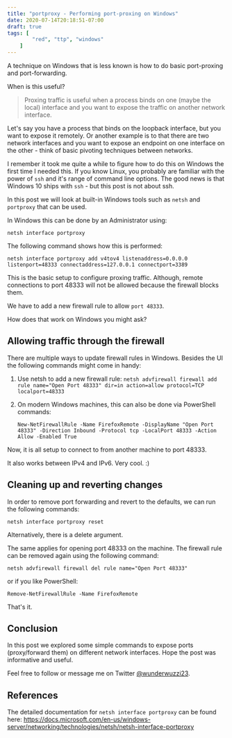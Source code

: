 ```yaml
---
title: "portproxy - Performing port-proxing on Windows"
date: 2020-07-14T20:18:51-07:00
draft: true
tags: [
        "red", "ttp", "windows"
    ]
---
```


A technique on Windows that is less known is how to do basic port-proxing and port-forwarding. 

When is this useful?

> Proxing traffic is useful when a process binds on one (maybe the local) interface and you want to expose the traffic on another network interface.

Let's say you have a process that  binds on the loopback interface, but you want to expose it remotely. Or another example is to that there are two network interfaces and you want to expose an endpoint on one interface on the other - think of basic pivoting techniques between networks.

I remember it took me quite a while to figure how to do this on Windows the first time I needed this. If you know Linux, you probably are familiar with the power of `ssh` and it's range of command line options. The good news is that Windows 10 ships with `ssh` - but this post is not about ssh.

In this post we will look at built-in Windows tools such as `netsh` and `portproxy` that can be used.

In Windows this can be done by an Administrator using: 

`netsh interface portproxy` 

The following command shows how this is performed:

``` netsh interface portproxy add v4tov4 listenaddress=0.0.0.0 listenport=48333 connectaddress=127.0.0.1 connectport=3389 ``` 

This is the basic setup to configure proxing traffic. Although, remote connections to port 48333 will not be allowed because the firewall blocks them. 


We have to add a new firewall rule to allow `port 48333`. 

How does that work on Windows you might ask?

## Allowing traffic through the firewall

There are multiple ways to update firewall rules in Windows. Besides the UI the following commands might come in handy: 

1. Use netsh to add a new firewall rule:
    ` netsh advfirewall firewall add rule name="Open Port 48333" dir=in action=allow protocol=TCP localport=48333 `
2. On modern Windows machines, this can also be done via PowerShell commands:

    ` New-NetFirewallRule -Name FirefoxRemote -DisplayName "Open Port 48333" -Direction Inbound -Protocol tcp -LocalPort 48333 -Action Allow -Enabled True ` 

Now, it is all setup to connect to from another machine to port 48333. 

It also works between IPv4 and IPv6. Very cool. :)

## Cleaning up and reverting changes 

In order to remove port forwarding and revert to the defaults, we can run the following commands: 

`netsh interface portproxy reset`

Alternatively, there is a delete argument. 

The same applies for opening port 48333 on the machine. The firewall rule can be removed again using the following command:

` netsh advfirewall firewall del rule name="Open Port 48333" `

or if you like PowerShell:

` Remove-NetFirewallRule -Name FirefoxRemote `

That's it.

## Conclusion

In this post we explored some simple commands to expose ports (proxy/forward them) on different network interfaces. Hope the post was informative and useful. 

Feel free to follow or message me on Twitter [@wunderwuzzi23](https://twitter.com/wunderwuzzi23).


## References

The detailed documentation for `netsh interface portproxy` can be found here:
https://docs.microsoft.com/en-us/windows-server/networking/technologies/netsh/netsh-interface-portproxy